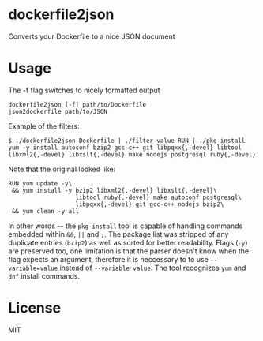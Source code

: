 # dockerfile2json
Converts your Dockerfile to a nice JSON document

Usage
=====

The -f flag switches to nicely formatted output

```
dockerfile2json [-f] path/to/Dockerfile
json2dockerfile path/to/JSON
```

Example of the filters:

```
$ ./dockerfile2json Dockerfile | ./filter-value RUN | ./pkg-install 
yum -y install autoconf bzip2 gcc-c++ git libpqxx{,-devel} libtool libxml2{,-devel} libxslt{,-devel} make nodejs postgresql ruby{,-devel}
```

Note that the original looked like:

```
RUN yum update -y\
 && yum install -y bzip2 libxml2{,-devel} libxslt{,-devel}\
                   libtool ruby{,-devel} make autoconf postgresql\
                   libpqxx{,-devel} git gcc-c++ nodejs bzip2\
 && yum clean -y all
```

In other words -- the `pkg-install` tool is capable of handling commands embedded within `&&`, `||` and `;`.
The package list was stripped of any duplicate entries (`bzip2`) as well as sorted for better readability.
Flags (`-y`) are preserved too, one limitation is that the parser doesn't know when the flag expects an 
argument, therefore it is neccessary to to use `--variable=value` instead of `--variable value`.
The tool recognizes `yum` and `dnf` install commands.

License
=======

MIT
